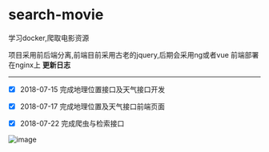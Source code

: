 # search-movie
学习docker,爬取电影资源


项目采用前后端分离,前端目前采用古老的jquery,后期会采用ng或者vue 前端部署在nginx上
**更新日志**

---
- [x] 2018-07-15
完成地理位置接口及天气接口开发

- [x] 2018-07-17
完成地理位置及天气接口前端页面

- [x] 2018-07-22
完成爬虫与检索接口

![image](https://s1.ax1x.com/2018/07/19/P3tPvq.jpg)